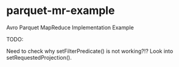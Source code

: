 # parquet-mr-example
Avro Parquet MapReduce Implementation Example

TODO:

Need to check why setFilterPredicate() is not working?!?
Look into setRequestedProjection().

